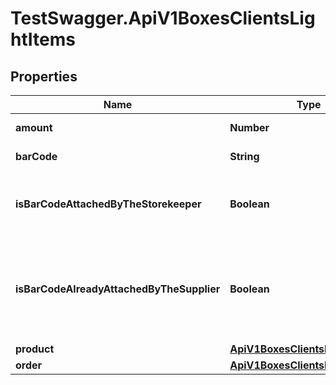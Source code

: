 # TestSwagger.ApiV1BoxesClientsLightItems

## Properties

Name | Type | Description | Notes
------------ | ------------- | ------------- | -------------
**amount** | **Number** | Кол-во продукта | [optional] 
**barCode** | **String** | Штрихкод продукта | [optional] 
**isBarCodeAttachedByTheStorekeeper** | **Boolean** | Прикреплен ли баркод к коробке сотрудником склада. | [optional] 
**isBarCodeAlreadyAttachedByTheSupplier** | **Boolean** | Кнопка в заказе, сообщающая складу что штрихкод на товар поклеен у поставщика. | [optional] 
**product** | [**ApiV1BoxesClientsLightProduct**](ApiV1BoxesClientsLightProduct.md) |  | [optional] 
**order** | [**ApiV1BoxesClientsLightOrder**](ApiV1BoxesClientsLightOrder.md) |  | [optional] 


